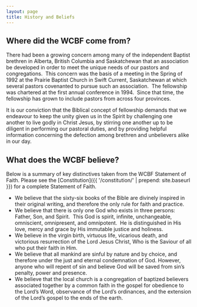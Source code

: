 ```yaml
---
layout: page
title: History and Beliefs
---
```


Where did the WCBF come from?
-----------------------------

<p class="intro">There had been a growing concern among many of the independent Baptist brethren in Alberta, British Columbia and Saskatchewan that an association be developed in order to meet the unique needs of our pastors and congregations.  This concern was the basis of a meeting in the Spring of 1992 at the Prairie Baptist Church in Swift Current, Saskatchewan at which several pastors covenanted to pursue such an association.  The fellowship was chartered at the first annual conference in 1994.  Since that time, the fellowship has grown to include pastors from across four provinces.</p>

It is our conviction that the Biblical concept of fellowship demands that we endeavour to keep the unity given us in the Spirit by challenging one another to live godly in Christ Jesus, by stirring one another up to be diligent in performing our pastoral duties, and by providing helpful information concerning the defection among brethren and unbelievers alike in our day.

What does the WCBF believe?
---------------------------

Below is a summary of key distinctives taken from the WCBF Statement of Faith. Please see the [Constitution]({{ '/constitution/' | prepend: site.baseurl }}) for a complete Statement of Faith.


* We believe that the sixty-six books of the Bible are divinely inspired in their original writing, and therefore the only rule for faith and practice.
* We believe that there is only one God who exists in three persons:  Father, Son, and Spirit.  This God is spirit, infinite, unchangeable, omniscient, omnipresent, and omnipotent.  He is distinguished in His love, mercy and grace by His immutable justice and holiness.
* We believe in the virgin birth, virtuous life, vicarious death, and victorious resurrection of the Lord Jesus Christ, Who is the Saviour of all who put their faith in Him.
* We believe that all mankind are sinful by nature and by choice, and therefore under the just and eternal condemnation of God. However, anyone who will repent of sin and believe God will be saved from sin’s penalty, power and presence.
* We believe that the local church is a congregation of baptized believers associated together by a common faith in the gospel for obedience to the Lord’s Word, observance of the Lord’s ordinances, and the extension of the Lord’s gospel to the ends of the earth.

